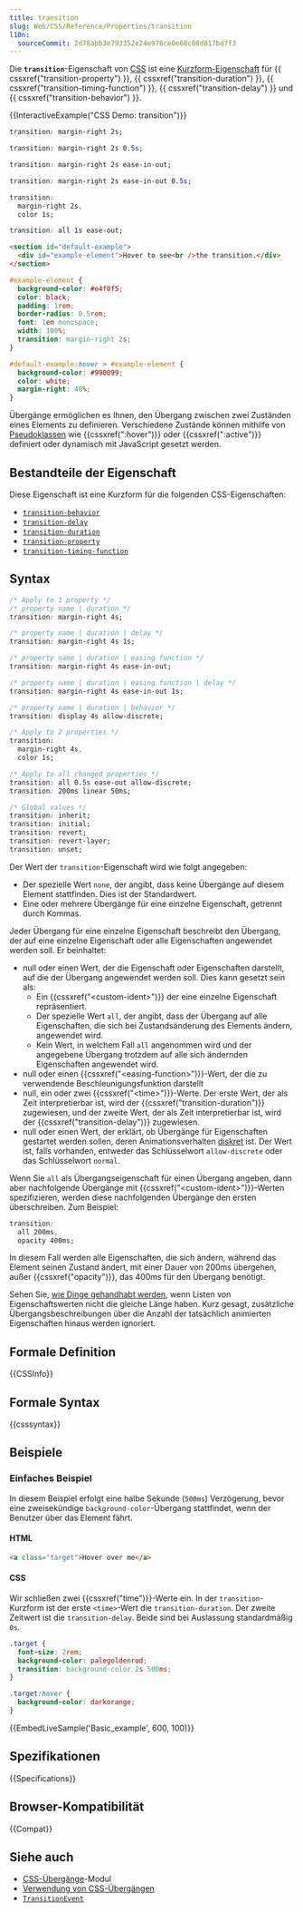 ```yaml
---
title: transition
slug: Web/CSS/Reference/Properties/transition
l10n:
  sourceCommit: 2d78abb3e793352e24e976ce0e68c08d817bd7f3
---
```


Die **`transition`**-Eigenschaft von [CSS](/de/docs/Web/CSS) ist eine [Kurzform-Eigenschaft](/de/docs/Web/CSS/CSS_cascade/Shorthand_properties) für {{ cssxref("transition-property") }}, {{ cssxref("transition-duration") }}, {{ cssxref("transition-timing-function") }}, {{ cssxref("transition-delay") }} und {{ cssxref("transition-behavior") }}.

{{InteractiveExample("CSS Demo: transition")}}

```css interactive-example-choice
transition: margin-right 2s;
```

```css interactive-example-choice
transition: margin-right 2s 0.5s;
```

```css interactive-example-choice
transition: margin-right 2s ease-in-out;
```

```css interactive-example-choice
transition: margin-right 2s ease-in-out 0.5s;
```

```css interactive-example-choice
transition:
  margin-right 2s,
  color 1s;
```

```css interactive-example-choice
transition: all 1s ease-out;
```

```html interactive-example
<section id="default-example">
  <div id="example-element">Hover to see<br />the transition.</div>
</section>
```

```css interactive-example
#example-element {
  background-color: #e4f0f5;
  color: black;
  padding: 1rem;
  border-radius: 0.5rem;
  font: 1em monospace;
  width: 100%;
  transition: margin-right 2s;
}

#default-example:hover > #example-element {
  background-color: #990099;
  color: white;
  margin-right: 40%;
}
```

Übergänge ermöglichen es Ihnen, den Übergang zwischen zwei Zuständen eines Elements zu definieren. Verschiedene Zustände können mithilfe von [Pseudoklassen](/de/docs/Web/CSS/Pseudo-classes) wie {{cssxref(":hover")}} oder {{cssxref(":active")}} definiert oder dynamisch mit JavaScript gesetzt werden.

## Bestandteile der Eigenschaft

Diese Eigenschaft ist eine Kurzform für die folgenden CSS-Eigenschaften:

- [`transition-behavior`](/de/docs/Web/CSS/Reference/Properties/transition-behavior)
- [`transition-delay`](/de/docs/Web/CSS/Reference/Properties/transition-delay)
- [`transition-duration`](/de/docs/Web/CSS/Reference/Properties/transition-duration)
- [`transition-property`](/de/docs/Web/CSS/Reference/Properties/transition-property)
- [`transition-timing-function`](/de/docs/Web/CSS/Reference/Properties/transition-timing-function)

## Syntax

```css
/* Apply to 1 property */
/* property name | duration */
transition: margin-right 4s;

/* property name | duration | delay */
transition: margin-right 4s 1s;

/* property name | duration | easing function */
transition: margin-right 4s ease-in-out;

/* property name | duration | easing function | delay */
transition: margin-right 4s ease-in-out 1s;

/* property name | duration | behavior */
transition: display 4s allow-discrete;

/* Apply to 2 properties */
transition:
  margin-right 4s,
  color 1s;

/* Apply to all changed properties */
transition: all 0.5s ease-out allow-discrete;
transition: 200ms linear 50ms;

/* Global values */
transition: inherit;
transition: initial;
transition: revert;
transition: revert-layer;
transition: unset;
```

Der Wert der `transition`-Eigenschaft wird wie folgt angegeben:

- Der spezielle Wert `none`, der angibt, dass keine Übergänge auf diesem Element stattfinden. Dies ist der Standardwert.
- Eine oder mehrere Übergänge für eine einzelne Eigenschaft, getrennt durch Kommas.

Jeder Übergang für eine einzelne Eigenschaft beschreibt den Übergang, der auf eine einzelne Eigenschaft oder alle Eigenschaften angewendet werden soll. Er beinhaltet:

- null oder einen Wert, der die Eigenschaft oder Eigenschaften darstellt, auf die der Übergang angewendet werden soll. Dies kann gesetzt sein als:
  - Ein {{cssxref("&lt;custom-ident&gt;")}} der eine einzelne Eigenschaft repräsentiert.
  - Der spezielle Wert `all`, der angibt, dass der Übergang auf alle Eigenschaften, die sich bei Zustandsänderung des Elements ändern, angewendet wird.
  - Kein Wert, in welchem Fall `all` angenommen wird und der angegebene Übergang trotzdem auf alle sich ändernden Eigenschaften angewendet wird.
- null oder einen {{cssxref("&lt;easing-function&gt;")}}-Wert, der die zu verwendende Beschleunigungsfunktion darstellt
- null, ein oder zwei {{cssxref("&lt;time&gt;")}}-Werte. Der erste Wert, der als Zeit interpretierbar ist, wird der {{cssxref("transition-duration")}} zugewiesen, und der zweite Wert, der als Zeit interpretierbar ist, wird der {{cssxref("transition-delay")}} zugewiesen.
- null oder einen Wert, der erklärt, ob Übergänge für Eigenschaften gestartet werden sollen, deren Animationsverhalten [diskret](/de/docs/Web/CSS/CSS_animated_properties#discrete) ist. Der Wert ist, falls vorhanden, entweder das Schlüsselwort `allow-discrete` oder das Schlüsselwort `normal`.

Wenn Sie `all` als Übergangseigenschaft für einen Übergang angeben, dann aber nachfolgende Übergänge mit {{cssxref("&lt;custom-ident&gt;")}}-Werten spezifizieren, werden diese nachfolgenden Übergänge den ersten überschreiben. Zum Beispiel:

```css
transition:
  all 200ms,
  opacity 400ms;
```

In diesem Fall werden alle Eigenschaften, die sich ändern, während das Element seinen Zustand ändert, mit einer Dauer von 200ms übergehen, außer {{cssxref("opacity")}}, das 400ms für den Übergang benötigt.

Sehen Sie, [wie Dinge gehandhabt werden](/de/docs/Web/CSS/CSS_transitions/Using_CSS_transitions#when_property_value_lists_are_of_different_lengths), wenn Listen von Eigenschaftswerten nicht die gleiche Länge haben. Kurz gesagt, zusätzliche Übergangsbeschreibungen über die Anzahl der tatsächlich animierten Eigenschaften hinaus werden ignoriert.

## Formale Definition

{{CSSInfo}}

## Formale Syntax

{{csssyntax}}

## Beispiele

### Einfaches Beispiel

In diesem Beispiel erfolgt eine halbe Sekunde (`500ms`) Verzögerung, bevor eine zweisekündige `background-color`-Übergang stattfindet, wenn der Benutzer über das Element fährt.

#### HTML

```html
<a class="target">Hover over me</a>
```

#### CSS

Wir schließen zwei {{cssxref("time")}}-Werte ein. In der `transition`-Kurzform ist der erste `<time>`-Wert die `transition-duration`. Der zweite Zeitwert ist die `transition-delay`. Beide sind bei Auslassung standardmäßig `0s`.

```css
.target {
  font-size: 2rem;
  background-color: palegoldenrod;
  transition: background-color 2s 500ms;
}

.target:hover {
  background-color: darkorange;
}
```

{{EmbedLiveSample('Basic_example', 600, 100)}}

## Spezifikationen

{{Specifications}}

## Browser-Kompatibilität

{{Compat}}

## Siehe auch

- [CSS-Übergänge](/de/docs/Web/CSS/CSS_transitions)-Modul
- [Verwendung von CSS-Übergängen](/de/docs/Web/CSS/CSS_transitions/Using_CSS_transitions)
- [`TransitionEvent`](/de/docs/Web/API/TransitionEvent)
